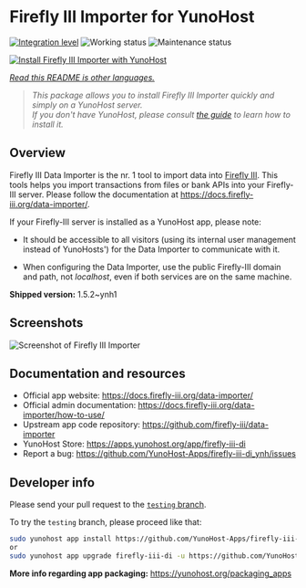 <!--
N.B.: This README was automatically generated by <https://github.com/YunoHost/apps/tree/master/tools/readme_generator>
It shall NOT be edited by hand.
-->

# Firefly III Importer for YunoHost

[![Integration level](https://dash.yunohost.org/integration/firefly-iii-di.svg)](https://dash.yunohost.org/appci/app/firefly-iii-di) ![Working status](https://ci-apps.yunohost.org/ci/badges/firefly-iii-di.status.svg) ![Maintenance status](https://ci-apps.yunohost.org/ci/badges/firefly-iii-di.maintain.svg)

[![Install Firefly III Importer with YunoHost](https://install-app.yunohost.org/install-with-yunohost.svg)](https://install-app.yunohost.org/?app=firefly-iii-di)

*[Read this README is other languages.](./ALL_README.md)*

> *This package allows you to install Firefly III Importer quickly and simply on a YunoHost server.*  
> *If you don't have YunoHost, please consult [the guide](https://yunohost.org/install) to learn how to install it.*

## Overview

Firefly III Data Importer is the nr. 1 tool to import data into [Firefly III](https://www.firefly-iii.org/). This tools helps you import transactions from files or bank APIs into your
Firefly-III server. Please follow the documentation at https://docs.firefly-iii.org/data-importer/.

If your Firefly-III server is installed as a YunoHost app, please note:

- It should be accessible to all visitors (using its internal user management instead of YunoHosts') for the Data Importer to communicate with it.

- When configuring the Data Importer, use the public Firefly-III domain and path, not *localhost*, even if both services are on the same machine.


**Shipped version:** 1.5.2~ynh1

## Screenshots

![Screenshot of Firefly III Importer](./doc/screenshots/firefly-iii-di-start-screen.png)

## Documentation and resources

- Official app website: <https://docs.firefly-iii.org/data-importer/>
- Official admin documentation: <https://docs.firefly-iii.org/data-importer/how-to-use/>
- Upstream app code repository: <https://github.com/firefly-iii/data-importer>
- YunoHost Store: <https://apps.yunohost.org/app/firefly-iii-di>
- Report a bug: <https://github.com/YunoHost-Apps/firefly-iii-di_ynh/issues>

## Developer info

Please send your pull request to the [`testing` branch](https://github.com/YunoHost-Apps/firefly-iii-di_ynh/tree/testing).

To try the `testing` branch, please proceed like that:

```bash
sudo yunohost app install https://github.com/YunoHost-Apps/firefly-iii-di_ynh/tree/testing --debug
or
sudo yunohost app upgrade firefly-iii-di -u https://github.com/YunoHost-Apps/firefly-iii-di_ynh/tree/testing --debug
```

**More info regarding app packaging:** <https://yunohost.org/packaging_apps>
